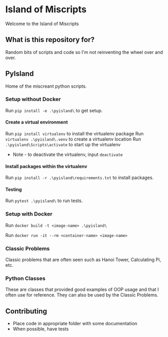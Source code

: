 # Island of Miscripts

Welcome to the Island of Miscripts

## What is this repository for?

Random bits of scripts and code so I'm not reinventing the wheel over and over.


## PyIsland

Home of the miscreant python scripts.

### Setup without Docker

Run `pip install -e .\pyisland\` to get setup.

#### Create a virtual environment
Run `pip install virtualenv` to install the virtualenv package
Run `virtualenv .\pyisland\.venv` to create a virtualenv location
Run `.\pyisland\Scripts\activate` to start up the virtualenv
* Note - to deactivate the virtualenv, input `deactivate`

#### Install packages within the virtualenv
Run `pip install -r .\pyisland\requirements.txt` to install packages.

#### Testing

Run `pytest .\pyisland\` to run tests.

### Setup with Docker

Run `docker build -t <image-name> .\pyisland\`

Run `docker run -it --rm <container-name> <image-name>`

### Classic Problems

Classic problems that are often seen such as Hanoi Tower, Calculating Pi, etc.

### Python Classes

These are classes that provided good examples of OOP usage and that I often
use for reference. They can also be used by the Classic Problems.

## Contributing

* Place code in appropriate folder with some documentation
* When possible, have tests
